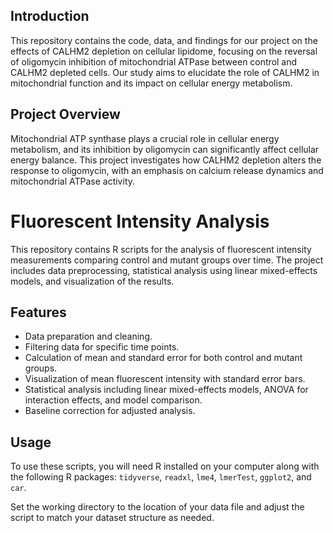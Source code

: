## Introduction

This repository contains the code, data, and findings for our project on the effects of CALHM2 depletion on cellular lipidome, focusing on the reversal of oligomycin inhibition of mitochondrial ATPase between control and CALHM2 depleted cells. Our study aims to elucidate the role of CALHM2 in mitochondrial function and its impact on cellular energy metabolism.

## Project Overview

Mitochondrial ATP synthase plays a crucial role in cellular energy metabolism, and its inhibition by oligomycin can significantly affect cellular energy balance. This project investigates how CALHM2 depletion alters the response to oligomycin, with an emphasis on calcium release dynamics and mitochondrial ATPase activity.

# Fluorescent Intensity Analysis

This repository contains R scripts for the analysis of fluorescent intensity measurements comparing control and mutant groups over time. The project includes data preprocessing, statistical analysis using linear mixed-effects models, and visualization of the results.

## Features

- Data preparation and cleaning.
- Filtering data for specific time points.
- Calculation of mean and standard error for both control and mutant groups.
- Visualization of mean fluorescent intensity with standard error bars.
- Statistical analysis including linear mixed-effects models, ANOVA for interaction effects, and model comparison.
- Baseline correction for adjusted analysis.

## Usage

To use these scripts, you will need R installed on your computer along with the following R packages: `tidyverse`, `readxl`, `lme4`, `lmerTest`, `ggplot2`, and `car`.

Set the working directory to the location of your data file and adjust the script to match your dataset structure as needed.


